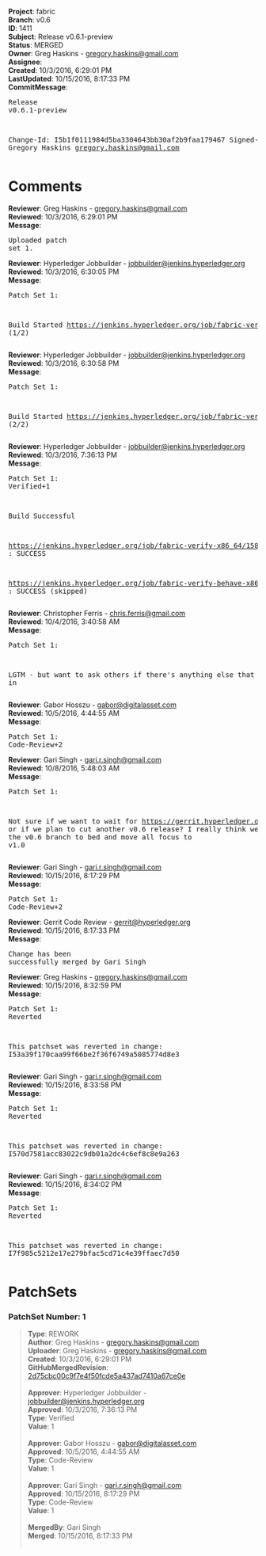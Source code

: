 <strong>Project</strong>: fabric<br><strong>Branch</strong>: v0.6<br><strong>ID</strong>: 1411<br><strong>Subject</strong>: Release v0.6.1-preview<br><strong>Status</strong>: MERGED<br><strong>Owner</strong>: Greg Haskins - gregory.haskins@gmail.com<br><strong>Assignee</strong>:<br><strong>Created</strong>: 10/3/2016, 6:29:01 PM<br><strong>LastUpdated</strong>: 10/15/2016, 8:17:33 PM<br><strong>CommitMessage</strong>:<br><pre>Release v0.6.1-preview

Change-Id: I5b1f0111984d5ba3304643bb30af2b9faa179467
Signed-off-by: Gregory Haskins <gregory.haskins@gmail.com>
</pre><h1>Comments</h1><strong>Reviewer</strong>: Greg Haskins - gregory.haskins@gmail.com<br><strong>Reviewed</strong>: 10/3/2016, 6:29:01 PM<br><strong>Message</strong>: <pre>Uploaded patch set 1.</pre><strong>Reviewer</strong>: Hyperledger Jobbuilder - jobbuilder@jenkins.hyperledger.org<br><strong>Reviewed</strong>: 10/3/2016, 6:30:05 PM<br><strong>Message</strong>: <pre>Patch Set 1:

Build Started https://jenkins.hyperledger.org/job/fabric-verify-x86_64/1582/ (1/2)</pre><strong>Reviewer</strong>: Hyperledger Jobbuilder - jobbuilder@jenkins.hyperledger.org<br><strong>Reviewed</strong>: 10/3/2016, 6:30:58 PM<br><strong>Message</strong>: <pre>Patch Set 1:

Build Started https://jenkins.hyperledger.org/job/fabric-verify-behave-x86_64/489/ (2/2)</pre><strong>Reviewer</strong>: Hyperledger Jobbuilder - jobbuilder@jenkins.hyperledger.org<br><strong>Reviewed</strong>: 10/3/2016, 7:36:13 PM<br><strong>Message</strong>: <pre>Patch Set 1: Verified+1

Build Successful 

https://jenkins.hyperledger.org/job/fabric-verify-x86_64/1582/ : SUCCESS

https://jenkins.hyperledger.org/job/fabric-verify-behave-x86_64/489/ : SUCCESS (skipped)</pre><strong>Reviewer</strong>: Christopher Ferris - chris.ferris@gmail.com<br><strong>Reviewed</strong>: 10/4/2016, 3:40:58 AM<br><strong>Message</strong>: <pre>Patch Set 1:

LGTM - but want to ask others if there's anything else that must get in</pre><strong>Reviewer</strong>: Gabor Hosszu - gabor@digitalasset.com<br><strong>Reviewed</strong>: 10/5/2016, 4:44:55 AM<br><strong>Message</strong>: <pre>Patch Set 1: Code-Review+2</pre><strong>Reviewer</strong>: Gari Singh - gari.r.singh@gmail.com<br><strong>Reviewed</strong>: 10/8/2016, 5:48:03 AM<br><strong>Message</strong>: <pre>Patch Set 1:

Not sure if we want to wait for https://gerrit.hyperledger.org/r/#/c/1607/ or if we plan to cut another v0.6 release?   I really think we need to put the v0.6 branch to bed and move all focus to v1.0</pre><strong>Reviewer</strong>: Gari Singh - gari.r.singh@gmail.com<br><strong>Reviewed</strong>: 10/15/2016, 8:17:29 PM<br><strong>Message</strong>: <pre>Patch Set 1: Code-Review+2</pre><strong>Reviewer</strong>: Gerrit Code Review - gerrit@hyperledger.org<br><strong>Reviewed</strong>: 10/15/2016, 8:17:33 PM<br><strong>Message</strong>: <pre>Change has been successfully merged by Gari Singh</pre><strong>Reviewer</strong>: Greg Haskins - gregory.haskins@gmail.com<br><strong>Reviewed</strong>: 10/15/2016, 8:32:59 PM<br><strong>Message</strong>: <pre>Patch Set 1: Reverted

This patchset was reverted in change: I53a39f170caa99f66be2f36f6749a5085774d8e3</pre><strong>Reviewer</strong>: Gari Singh - gari.r.singh@gmail.com<br><strong>Reviewed</strong>: 10/15/2016, 8:33:58 PM<br><strong>Message</strong>: <pre>Patch Set 1: Reverted

This patchset was reverted in change: I570d7581acc83022c9db01a2dc4c6ef8c8e9a263</pre><strong>Reviewer</strong>: Gari Singh - gari.r.singh@gmail.com<br><strong>Reviewed</strong>: 10/15/2016, 8:34:02 PM<br><strong>Message</strong>: <pre>Patch Set 1: Reverted

This patchset was reverted in change: I7f985c5212e17e279bfac5cd71c4e39ffaec7d50</pre><h1>PatchSets</h1><h3>PatchSet Number: 1</h3><blockquote><strong>Type</strong>: REWORK<br><strong>Author</strong>: Greg Haskins - gregory.haskins@gmail.com<br><strong>Uploader</strong>: Greg Haskins - gregory.haskins@gmail.com<br><strong>Created</strong>: 10/3/2016, 6:29:01 PM<br><strong>GitHubMergedRevision</strong>: [2d75cbc00c9f7e4f50fcde5a437ad7410a67ce0e](https://github.com/hyperledger-gerrit-archive/fabric/commit/2d75cbc00c9f7e4f50fcde5a437ad7410a67ce0e)<br><br><strong>Approver</strong>: Hyperledger Jobbuilder - jobbuilder@jenkins.hyperledger.org<br><strong>Approved</strong>: 10/3/2016, 7:36:13 PM<br><strong>Type</strong>: Verified<br><strong>Value</strong>: 1<br><br><strong>Approver</strong>: Gabor Hosszu - gabor@digitalasset.com<br><strong>Approved</strong>: 10/5/2016, 4:44:55 AM<br><strong>Type</strong>: Code-Review<br><strong>Value</strong>: 1<br><br><strong>Approver</strong>: Gari Singh - gari.r.singh@gmail.com<br><strong>Approved</strong>: 10/15/2016, 8:17:29 PM<br><strong>Type</strong>: Code-Review<br><strong>Value</strong>: 1<br><br><strong>MergedBy</strong>: Gari Singh<br><strong>Merged</strong>: 10/15/2016, 8:17:33 PM<br><br></blockquote>